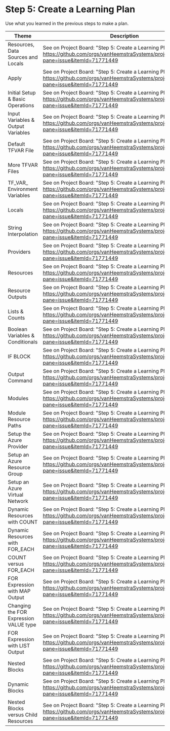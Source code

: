 # Step 5: Create a Learning Plan

Use what you learned in the previous steps to make a plan.

| Theme | Description |
| -- | -- |
| Resources, Data Sources and Locals | See on Project Board: "Step 5: Create a Learning Plan" at https://github.com/orgs/vanHeemstraSystems/projects/38/views/1?pane=issue&itemId=71771449 |
| Apply | See on Project Board: "Step 5: Create a Learning Plan" at https://github.com/orgs/vanHeemstraSystems/projects/38/views/1?pane=issue&itemId=71771449 |
| Initial Setup & Basic Operations | See on Project Board: "Step 5: Create a Learning Plan" at https://github.com/orgs/vanHeemstraSystems/projects/38/views/1?pane=issue&itemId=71771449 |
| Input Variables & Output Variables | See on Project Board: "Step 5: Create a Learning Plan" at https://github.com/orgs/vanHeemstraSystems/projects/38/views/1?pane=issue&itemId=71771449 |
| Default TFVAR File | See on Project Board: "Step 5: Create a Learning Plan" at https://github.com/orgs/vanHeemstraSystems/projects/38/views/1?pane=issue&itemId=71771449 |
| More TFVAR Files | See on Project Board: "Step 5: Create a Learning Plan" at https://github.com/orgs/vanHeemstraSystems/projects/38/views/1?pane=issue&itemId=71771449 |
| TF_VAR_ Environment Variables | See on Project Board: "Step 5: Create a Learning Plan" at https://github.com/orgs/vanHeemstraSystems/projects/38/views/1?pane=issue&itemId=71771449 |
| Locals | See on Project Board: "Step 5: Create a Learning Plan" at https://github.com/orgs/vanHeemstraSystems/projects/38/views/1?pane=issue&itemId=71771449 |
| String Interpolation | See on Project Board: "Step 5: Create a Learning Plan" at https://github.com/orgs/vanHeemstraSystems/projects/38/views/1?pane=issue&itemId=71771449 |
| Providers | See on Project Board: "Step 5: Create a Learning Plan" at https://github.com/orgs/vanHeemstraSystems/projects/38/views/1?pane=issue&itemId=71771449 |
| Resources | See on Project Board: "Step 5: Create a Learning Plan" at https://github.com/orgs/vanHeemstraSystems/projects/38/views/1?pane=issue&itemId=71771449 |
| Resource Outputs | See on Project Board: "Step 5: Create a Learning Plan" at https://github.com/orgs/vanHeemstraSystems/projects/38/views/1?pane=issue&itemId=71771449 |
| Lists & Counts | See on Project Board: "Step 5: Create a Learning Plan" at https://github.com/orgs/vanHeemstraSystems/projects/38/views/1?pane=issue&itemId=71771449 |
| Boolean Variables & Conditionals | See on Project Board: "Step 5: Create a Learning Plan" at https://github.com/orgs/vanHeemstraSystems/projects/38/views/1?pane=issue&itemId=71771449 |
| IF BLOCK | See on Project Board: "Step 5: Create a Learning Plan" at https://github.com/orgs/vanHeemstraSystems/projects/38/views/1?pane=issue&itemId=71771449 |
| Output Command | See on Project Board: "Step 5: Create a Learning Plan" at https://github.com/orgs/vanHeemstraSystems/projects/38/views/1?pane=issue&itemId=71771449 |
| Modules | See on Project Board: "Step 5: Create a Learning Plan" at https://github.com/orgs/vanHeemstraSystems/projects/38/views/1?pane=issue&itemId=71771449 |
| Module Resource Paths | See on Project Board: "Step 5: Create a Learning Plan" at https://github.com/orgs/vanHeemstraSystems/projects/38/views/1?pane=issue&itemId=71771449 |
| Setup the Azure Provider | See on Project Board: "Step 5: Create a Learning Plan" at https://github.com/orgs/vanHeemstraSystems/projects/38/views/1?pane=issue&itemId=71771449 |
| Setup an Azure Resource Group | See on Project Board: "Step 5: Create a Learning Plan" at https://github.com/orgs/vanHeemstraSystems/projects/38/views/1?pane=issue&itemId=71771449 |
| Setup an Azure Virtual Network | See on Project Board: "Step 5: Create a Learning Plan" at https://github.com/orgs/vanHeemstraSystems/projects/38/views/1?pane=issue&itemId=71771449 |
| Dynamic Resources with COUNT | See on Project Board: "Step 5: Create a Learning Plan" at https://github.com/orgs/vanHeemstraSystems/projects/38/views/1?pane=issue&itemId=71771449 |
| Dynamic Resources with FOR_EACH | See on Project Board: "Step 5: Create a Learning Plan" at https://github.com/orgs/vanHeemstraSystems/projects/38/views/1?pane=issue&itemId=71771449 |
| COUNT versus FOR_EACH | See on Project Board: "Step 5: Create a Learning Plan" at https://github.com/orgs/vanHeemstraSystems/projects/38/views/1?pane=issue&itemId=71771449 |
| FOR Expression with MAP Output | See on Project Board: "Step 5: Create a Learning Plan" at https://github.com/orgs/vanHeemstraSystems/projects/38/views/1?pane=issue&itemId=71771449 |
| Changing the FOR Expression VALUE type | See on Project Board: "Step 5: Create a Learning Plan" at https://github.com/orgs/vanHeemstraSystems/projects/38/views/1?pane=issue&itemId=71771449 |
| FOR Expression with LIST Output | See on Project Board: "Step 5: Create a Learning Plan" at https://github.com/orgs/vanHeemstraSystems/projects/38/views/1?pane=issue&itemId=71771449 |
| Nested Blocks | See on Project Board: "Step 5: Create a Learning Plan" at https://github.com/orgs/vanHeemstraSystems/projects/38/views/1?pane=issue&itemId=71771449 |
| Dynamic Blocks | See on Project Board: "Step 5: Create a Learning Plan" at https://github.com/orgs/vanHeemstraSystems/projects/38/views/1?pane=issue&itemId=71771449 |
| Nested Blocks versus Child Resources | See on Project Board: "Step 5: Create a Learning Plan" at https://github.com/orgs/vanHeemstraSystems/projects/38/views/1?pane=issue&itemId=71771449 |

